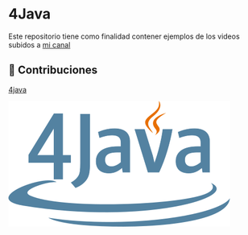 # 4Java

Este repositorio tiene como finalidad contener ejemplos de los videos subidos a [mi canal](https://www.youtube.com/channel/UCJ4xVNp3zINYRMu7bkOsnkA) 

## 🤝 Contribuciones

[4java](https://cafecito.app/4java)

![4Java rectangule logo](/assets/4java.png "4Java logo")
